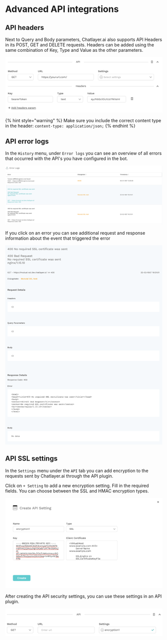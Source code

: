 # Advanced API integrations

## API headers

Next to Query and Body parameters, Chatlayer.ai also supports API Headers in its POST, GET and DELETE requests. Headers can be added using the same combination of Key, Type and Value as the other parameters.

![](../../.gitbook/assets/image%20%2842%29.png)

{% hint style="warning" %}
Make sure you include the correct content type in the header: `content-type: application/json;`
{% endhint %}

## API error logs

In the `History` menu, under `Error logs` you can see an overview of all errors that occurred with the API's you have configured in the bot.

![](../../.gitbook/assets/image.png)

If you click on an error you can see additional request and response information about the event that triggered the error

![](../../.gitbook/assets/image%20%28126%29.png)

## API SSL settings

In the `Settings` menu under the `API` tab you can add encryption to the requests sent by Chatlayer.ai through the API plugin.

Click on `+ Setting` to add a new encryption setting. Fill in the required fields. You can choose between the SSL and HMAC encryption types.

![](../../.gitbook/assets/image%20%28195%29.png)

After creating the API security settings, you can use these settings in an API plugin.

![](../../.gitbook/assets/image%20%2865%29.png)

